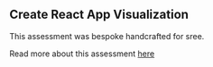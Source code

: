 ## Create React App Visualization

This assessment was bespoke handcrafted for sree.

Read more about this assessment [here](https://react.eogresources.com)
